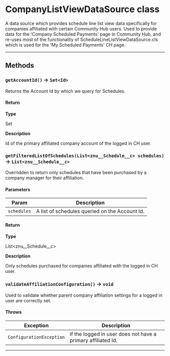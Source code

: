 # CompanyListViewDataSource class

A data source which provides schedule line list view data specifically for companies affiliated with certain Community Hub users. Used to provide data for the 'Company Scheduled Payments' page in Community Hub, and re-uses most of the functionality of ScheduleLineListViewDataSource.cls which is used for the 'My Scheduled Payments' CH page.

---
## Methods
### `getAccountId()` → `Set<Id>`

Returns the Account Id by which we query for Schedules.

#### Return

**Type**

Set<Id>

**Description**

Id of the primary affiliated company account of the logged in CH user.

### `getFilteredListOfSchedules(List<znu__Schedule__c> schedules)` → `List<znu__Schedule__c>`

Overridden to return only schedules that have been purchased by a company manager for their affiliation.

#### Parameters
|Param|Description|
|-----|-----------|
|`schedules` |  A list of schedules queried on the Account Id. |

#### Return

**Type**

List<znu__Schedule__c>

**Description**

Only schedules purchased for companies affiliated with the logged in CH user.

### `validateAffiliationConfiguration()` → `void`

Used to validate whether parent company affiliation settings for a logged in user are correctly set.

#### Throws
|Exception|Description|
|---------|-----------|
|`ConfigurationException` |  if the logged in user does not have a primary affiliated Id. |

---

